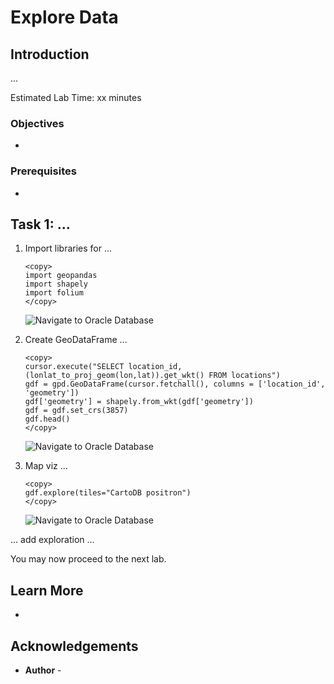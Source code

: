 # Explore Data


## Introduction

...

Estimated Lab Time: xx minutes

### Objectives

* 

### Prerequisites

* 

## Task 1: ... 


1.  Import libraries for ...

     ```
     <copy>
     import geopandas
     import shapely
     import folium
     </copy>
     ```

     ![Navigate to Oracle Database]()

1.  Create GeoDataFrame ...

    ```
    <copy>
    cursor.execute("SELECT location_id, (lonlat_to_proj_geom(lon,lat)).get_wkt() FROM locations")
    gdf = gpd.GeoDataFrame(cursor.fetchall(), columns = ['location_id', 'geometry'])
    gdf['geometry'] = shapely.from_wkt(gdf['geometry'])
    gdf = gdf.set_crs(3857)
    gdf.head()
    </copy>
    ```

     ![Navigate to Oracle Database]()

1.  Map viz ...

    ```
    <copy>
    gdf.explore(tiles="CartoDB positron") 
    </copy>
    ```

     ![Navigate to Oracle Database]()


... add exploration ...


You may now proceed to the next lab.

## Learn More
* 

## Acknowledgements
* **Author** - 
